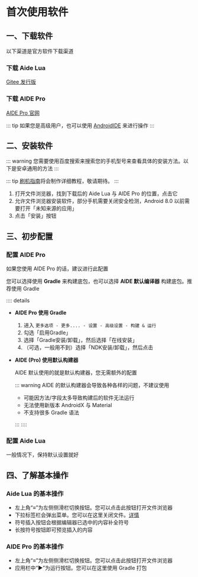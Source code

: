 # 首次使用软件

## 一、下载软件

以下渠道是官方软件下载渠道

### 下载 Aide Lua

[Gitee 发行版](https://gitee.com/AideLua/AideLua/releases/latest)

### 下载 AIDE Pro

[AIDE Pro 官网](https://www.aidepro.top/)

::: tip
如果您是高级用户，也可以使用 [AndroidIDE](https://androidide.com/) 来进行操作
:::

## 二、安装软件

::: warning
您需要使用百度搜索来搜索您的手机型号来查看具体的安装方法。以下是安卓通用的方法
:::

::: tip
[刷机指南](https://efadg.netlify.app/)将会制作详细教程，敬请期待。
:::

1. 打开文件浏览器，找到下载后的 Aide Lua 与 AIDE Pro 的位置，点击它
2. 允许文件浏览器安装软件，部分手机需要关闭安全检测，Android 8.0 以前需要打开「未知来源的应用」
3. 点击「安装」按钮

## 三、初步配置

### 配置 AIDE Pro

如果您使用 AIDE Pro 的话，建议进行此配置

您可以选择使用 __Gradle__ 来构建底包，也可以选择 __AIDE 默认编译器__ 构建底包。推荐使用 Gradle

:::: details

* __AIDE Pro 使用 Gradle__ <Badge type="tip" text="推荐" vertical="top" />
    1. 进入 `更多选项 - 更多.... - 设置 - 高级设置 - 构建 & 运行`
    2. 勾选「启用Gradle」
    3. 选择「Gradle安装/卸载」，然后选择「在线安装」
    4. （可选，一般用不到）选择「NDK安装/卸载」，然后点击 <Badge type="tip" text="可选" vertical="top" />

* __AIDE (Pro) 使用默认构建器__

    AIDE 默认使用的就是默认构建器，您无需额外的配置

    ::: warning
    AIDE 的默认构建器会导致各种各样的问题，不建议使用

    * 可能因方法/字段太多导致构建后的软件无法运行
    * 无法使用新版本 AndroidX 与 Material
    * 不支持很多 Gradle 语法

    :::
::::

### 配置 Aide Lua

一般情况下，保持默认设置就好

## 四、了解基本操作

### Aide Lua 的基本操作

* 左上角“≡”为左侧侧滑栏切换按钮。您可以点击此按钮打开文件浏览器
* 下拉标签栏会弹出菜单。您可以在这里关闭文件。[详情](../userinteraction/main.md#下拉菜单)
* 符号插入按钮会根据编辑器已选中的内容补全符号
* 长按符号按钮即可预览插入的内容

### AIDE Pro 的基本操作

* 左上角“≡”为左侧侧滑栏切换按钮。您可以点击此按钮打开文件浏览器
* 应用栏中“▶”为运行按钮。您可以在这里使用 Gradle 打包
